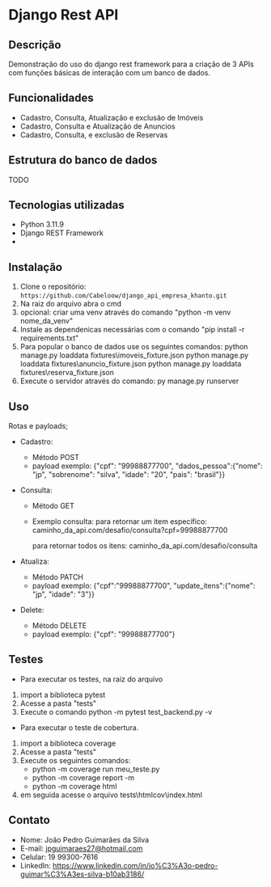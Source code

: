 # Django Rest API

## Descrição

Demonstração do uso do django rest framework para a criação de 3 APIs com funções básicas de interação com um banco de dados.

## Funcionalidades

- Cadastro, Consulta, Atualização e exclusão de Imóveis
- Cadastro, Consulta e Atualização de Anuncios
- Cadastro, Consulta, e exclusão de Reservas

## Estrutura do banco de dados
TODO


## Tecnologias utilizadas

- Python 3.11.9
- Django REST Framework
- 

## Instalação

1. Clone o repositório: `https://github.com/Cabeloow/django_api_empresa_khanto.git`
2. Na raiz do arquivo abra o cmd
3. opcional: criar uma venv através do comando "python -m venv nome_da_venv"
4. Instale as dependenicas necessárias com o comando "pip install -r requirements.txt"
5. Para popular o banco de dados use os seguintes comandos:
   python manage.py loaddata fixtures\imoveis_fixture.json
   python manage.py loaddata fixtures\anuncio_fixture.json
   python manage.py loaddata fixtures\reserva_fixture.json
6. Execute o servidor através do comando: py manage.py runserver

## Uso

Rotas e payloads;

- Cadastro: 
    - Método POST
    - payload exemplo:
        {"cpf": "99988877700", 
        "dados_pessoa":{"nome":  "jp", "sobrenome": "silva", "idade": "20", "pais": "brasil"}}


- Consulta: 
    - Método GET
    - Exemplo consulta:
        para retornar um item específico:
            caminho_da_api.com/desafio/consulta?cpf=99988877700

        para retornar todos os itens:
            caminho_da_api.com/desafio/consulta


- Atualiza: 
    - Método PATCH
    - payload exemplo:
        {"cpf":"99988877700", 
        "update_itens":{"nome":  "jp", "idade": "3"}}

- Delete: 
    - Método DELETE
    - payload exemplo:
        {"cpf": "99988877700"}

## Testes

- Para executar os testes, na raiz do arquivo 
1. import a biblioteca pytest
1. Acesse a pasta "tests"
2. Execute o comando python -m pytest test_backend.py -v

- Para executar o teste de cobertura.
1. import a biblioteca coverage
1. Acesse a pasta "tests"
2. Execute os seguintes comandos:
    - python -m coverage run meu_teste.py
    - python -m coverage report -m
    - python -m coverage html
3. em seguida acesse o arquivo tests\htmlcov\index.html

## Contato

- Nome: João Pedro Guimarães da Silva
- E-mail: jpguimaraes27@hotmail.com
- Celular: 19 99300-7616
- LinkedIn: https://www.linkedin.com/in/jo%C3%A3o-pedro-guimar%C3%A3es-silva-b10ab3186/

